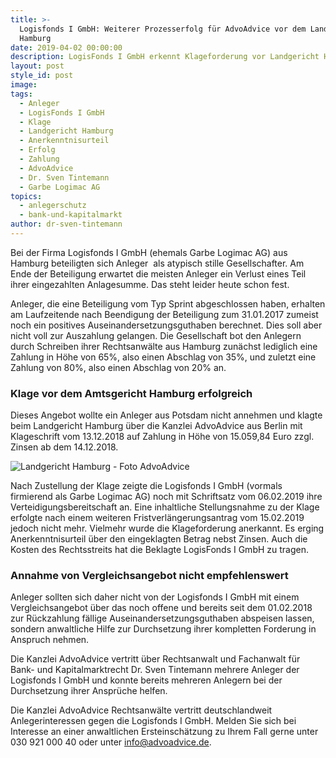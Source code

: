 ```yaml
---
title: >-
  Logisfonds I GmbH: Weiterer Prozesserfolg für AdvoAdvice vor dem Landgericht
  Hamburg
date: 2019-04-02 00:00:00
description: LogisFonds I GmbH erkennt Klageforderung vor Landgericht Hamburg an
layout: post
style_id: post
image:
tags:
  - Anleger
  - LogisFonds I GmbH
  - Klage
  - Landgericht Hamburg
  - Anerkenntnisurteil
  - Erfolg
  - Zahlung
  - AdvoAdvice
  - Dr. Sven Tintemann
  - Garbe Logimac AG
topics:
  - anlegerschutz
  - bank-und-kapitalmarkt
author: dr-sven-tintemann
---
```


Bei der Firma Logisfonds I GmbH (ehemals Garbe Logimac AG) aus Hamburg beteiligten sich Anleger  als atypisch stille Gesellschafter. Am Ende der Beteiligung erwartet die meisten Anleger ein Verlust eines Teil ihrer eingezahlten Anlagesumme. Das steht leider heute schon fest.

Anleger, die eine Beteiligung vom Typ Sprint abgeschlossen haben, erhalten am Laufzeitende nach Beendigung der Beteiligung zum 31.01.2017 zumeist noch ein positives Auseinandersetzungsguthaben berechnet. Dies soll aber nicht voll zur Auszahlung gelangen. Die Gesellschaft bot den Anlegern durch Schreiben ihrer Rechtsanwälte aus Hamburg zunächst lediglich eine Zahlung in Höhe von 65%, also einen Abschlag von 35%, und zuletzt eine Zahlung von 80%, also einen Abschlag von 20% an.

### Klage vor dem Amtsgericht Hamburg erfolgreich

Dieses Angebot wollte ein Anleger aus Potsdam nicht annehmen und klagte beim Landgericht Hamburg über die Kanzlei AdvoAdvice aus Berlin mit Klageschrift vom 13.12.2018 auf Zahlung in Höhe von 15.059,84 Euro zzgl. Zinsen ab dem 14.12.2018.

![Landgericht Hamburg - Foto AdvoAdvice](/uploads/lg-hamburg-außenansicht-6.JPG "Anerkenntnisurteil gegen LogisFonds I GmbH erstritten")

Nach Zustellung der Klage zeigte die Logisfonds I GmbH (vormals firmierend als Garbe Logimac AG) noch mit Schriftsatz vom 06.02.2019 ihre Verteidigungsbereitschaft an. Eine inhaltliche Stellungsnahme zu der Klage erfolgte nach einem weiteren Fristverlängerungsantrag vom 15.02.2019 jedoch nicht mehr. Vielmehr wurde die Klageforderung anerkannt. Es erging Anerkenntnisurteil über den eingeklagten Betrag nebst Zinsen. Auch die Kosten des Rechtsstreits hat die Beklagte LogisFonds I GmbH zu tragen.

### Annahme von Vergleichsangebot nicht empfehlenswert

Anleger sollten sich daher nicht von der Logisfonds I GmbH mit einem Vergleichsangebot über das noch offene und bereits seit dem 01.02.2018 zur Rückzahlung fällige Auseinandersetzungsguthaben abspeisen lassen, sondern anwaltliche Hilfe zur Durchsetzung ihrer kompletten Forderung in Anspruch nehmen.

Die Kanzlei AdvoAdvice vertritt über Rechtsanwalt und Fachanwalt für Bank- und Kapitalmarktrecht Dr. Sven Tintemann mehrere Anleger der Logisfonds I GmbH und konnte bereits mehreren Anlegern bei der Durchsetzung ihrer Ansprüche helfen.

Die Kanzlei AdvoAdvice Rechtsanwälte vertritt deutschlandweit Anlegerinteressen gegen die Logisfonds I GmbH. Melden Sie sich bei Interesse an einer anwaltlichen Ersteinschätzung zu Ihrem Fall gerne unter 030 921 000 40 oder unter info@advoadvice.de.